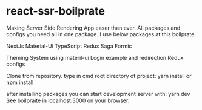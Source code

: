 # react-ssr-boilprate


 Making Server Side Rendering App easer than ever.
 All packages and configs you need all in one package. I use below packages at this boilprate.
 
 NextJs
 Material-Ui
 TypeScript
 Redux
 Saga
 Formic

 Theming System using materil-ui
 Login example and redirection
 Redux configs
 
Clone from repository.
type in cmd root directory of project:
yarn install
or
npm install

after installing packages you can start development server with:
yarn dev
See boilpraite in localhost:3000 on your browser.
